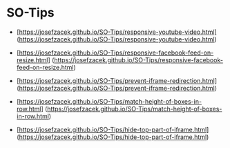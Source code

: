 # SO-Tips


- [https://josefzacek.github.io/SO-Tips/responsive-youtube-video.html] (https://josefzacek.github.io/SO-Tips/responsive-youtube-video.html)

- [https://josefzacek.github.io/SO-Tips/responsive-facebook-feed-on-resize.html] (https://josefzacek.github.io/SO-Tips/responsive-facebook-feed-on-resize.html)

- [https://josefzacek.github.io/SO-Tips/prevent-iframe-redirection.html] (https://josefzacek.github.io/SO-Tips/prevent-iframe-redirection.html)

- [https://josefzacek.github.io/SO-Tips/match-height-of-boxes-in-row.html] (https://josefzacek.github.io/SO-Tips/match-height-of-boxes-in-row.html)

- [https://josefzacek.github.io/SO-Tips/hide-top-part-of-iframe.html] (https://josefzacek.github.io/SO-Tips/hide-top-part-of-iframe.html)
